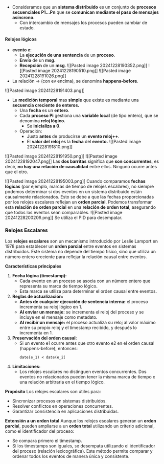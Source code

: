 * Consideramos que un **sistema distribuido** es un conjunto de **procesos secuenciales P1...Pn** que se **comunican mediante el paso de mensajes asíncrono.**
	* Con intercambio de mensajes los procesos pueden cambiar de estado.
#### Relojes lógicos
* **evento *e***:
	* La **ejecución de una sentencia** de un **proceso**.
	* **Envío** de un **msg**.
	* **Recepción** de un **msg**.
![[Pasted image 20241228190352.png]]
![[Pasted image 20241228190510.png]]
![[Pasted image 20241228191026.png]]
* La relación -> (con ev encima), se denomina **happens-before**.

![[Pasted image 20241228191403.png]]
* La **medición temporal** mas **simple** que existe es mediante una **secuencia creciente de enteros.**
	* Una **fecha** es un **entero**.
	* Cada **proceso Pi** gestiona una **variable local** (de tipo entero), que se denomina **reloj lógico.**
		* Se **inicializa a 0**.
	* Operación:
		* Justo **antes** de producirse un **evento reloj++**.
		* El **valor del reloj** es la **fecha** del **evento.**
		![[Pasted image 20241228191810.png]]

![[Pasted image 20241228191950.png]]
![[Pasted image 20241228192047.png]]
Las **dos barritas** significa que **son concurrentes**, es decir, **no hay una relación de causalidad** entre ellos. Ninguno ocurre antes que el otro.


![[Pasted image 20241228195003.png]]
		Cuando comparamos **fechas lógicas** (por ejemplo, marcas de tiempo de relojes escalares), no siempre podemos determinar si dos eventos en un sistema distribuido están causalmente relacionados. Esto se debe a que las fechas proporcionadas por los relojes escalares reflejan un **orden parcial**. Podemos transformar esta **relación de orden parcial** en una **relación de orden total**, asegurando que todos los eventos sean comparables.
		![[Pasted image 20241228200209.png]]
		Se utiliza el PID para desempatar.

### Relojes Escalares
Los **relojes escalares** son un mecanismo introducido por Leslie Lamport en 1978 para establecer un **orden parcial** entre eventos en sistemas distribuidos. Este sistema no depende del tiempo físico, sino que utiliza un número entero creciente para reflejar la relación causal entre eventos.

**Características principales**
1. **Fecha lógica (timestamp):**
    - Cada evento en un proceso se asocia con un número entero que representa su marca de tiempo lógico.
    - Esta marca se utiliza para determinar el orden causal entre eventos.
2. **Reglas de actualización:**
    - **Antes de cualquier ejecución de sentencia interna:** el proceso incrementa su reloj lógico en 1.
    - **Al enviar un mensaje:** se incrementa el reloj del proceso y se incluye en el mensaje como metadato.
    - **Al recibir un mensaje:** el proceso actualiza su reloj al valor máximo entre su propio reloj y el timestamp recibido, y después lo incrementa en 1.
3. **Preservación del orden causal:**
    - Si un evento e1 ocurre antes que otro evento e2 en el orden causal (happens-before), entonces:
        ```
        date(e_1) < date(e_2)
        ```
4. **Limitaciones:**
    - Los relojes escalares no distinguen eventos concurrentes. Dos eventos no relacionados pueden tener la misma marca de tiempo o una relación arbitraria en el tiempo lógico.

**Propósito**
Los relojes escalares son útiles para:
- Sincronizar procesos en sistemas distribuidos.
- Resolver conflictos en operaciones concurrentes.
- Garantizar consistencia en aplicaciones distribuidas.

**Extensión a un orden total**
Aunque los relojes escalares generan un **orden parcial**, pueden ampliarse a un **orden total** utilizando un criterio adicional, como el identificador del proceso:
- Se compara primero el timestamp.
- Si los timestamps son iguales, se desempata utilizando el identificador del proceso (relación lexicográfica).
Este método permite comparar y ordenar todos los eventos de manera única y consistente.